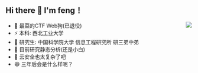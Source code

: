 ## Hi there 👋 I'm feng！
<a href="https://github.com/anuraghazra/github-readme-stats">
  <img align="right" src="https://github-readme-stats.vercel.app/api?username=bfengj&show_icons=true&theme=radical&count_private=true" />
</a>


- 🔭 最菜的CTF Web狗(已退役)
- ⚡  本科: 西北工业大学
- 🌱 研究生: 中国科学院大学 信息工程研究所 研三弟中弟
- 👯 目前研究静态分析(还是小白)
- 🤔 云安全也太复杂了吧
- 😄 三年后会是什么样呢？











